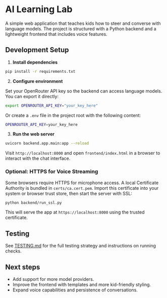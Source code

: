 # AI Learning Lab

A simple web application that teaches kids how to steer and converse with language models.
The project is structured with a Python backend and a lightweight frontend that includes voice features.

## Development Setup

1. **Install dependencies**

```bash
pip install -r requirements.txt
```

2. **Configure environment**

Set your OpenRouter API key so the backend can access language models. You can
export it directly:

```bash
export OPENROUTER_API_KEY="your_key_here"
```

Or create a `.env` file in the project root with the following content:

```bash
OPENROUTER_API_KEY=your_key_here
```

3. **Run the web server**

```bash
uvicorn backend.app.main:app --reload
```

Visit `http://localhost:8000` and open `frontend/index.html` in a browser to interact with the chat interface.

### Optional: HTTPS for Voice Streaming

Some browsers require HTTPS for microphone access. A local Certificate Authority is bundled in `certs/ca.cert.pem`.
Import this certificate into your system or browser trust store, then start the server with SSL:

```bash
python backend/run_ssl.py
```

This will serve the app at `https://localhost:8000` using the trusted certificate.

## Testing

See [TESTING.md](TESTING.md) for the full testing strategy and instructions on running checks.

## Next steps

- Add support for more model providers.
- Improve the frontend with templates and more kid-friendly styling.
- Expand voice capabilities and persistence of conversations.
